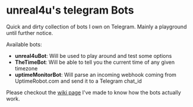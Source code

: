 unreal4u's telegram Bots
=======

Quick and dirty collection of bots I own on Telegram. Mainly a playground until further notice.

Available bots: 

* **unreal4uBot**: Will be used to play around and test some options
* **TheTimeBot**: Will be able to tell you the current time of any given timezone
* **uptimeMonitorBot**: Will parse an incoming webhook coming from UptimeRobot.com and send it to a Telegram chat_id

Please checkout the [wiki page](https://github.com/unreal4u/tg-timebot/wiki) I've made to know how the bots actually
work.
